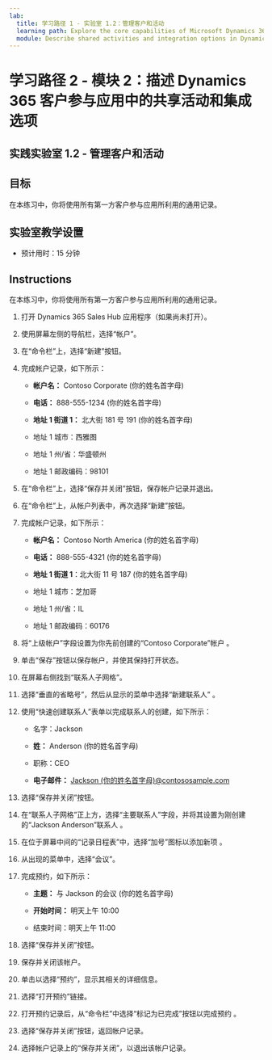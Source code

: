 ```yaml
---
lab:
  title: 学习路径 1 - 实验室 1.2：管理客户和活动
  learning path: Explore the core capabilities of Microsoft Dynamics 365 customer engagement apps
  module: Describe shared activities and integration options in Dynamics 365 customer engagement apps
---
```


学习路径 2 - 模块 2：描述 Dynamics 365 客户参与应用中的共享活动和集成选项
========================

## 实践实验室 1.2 - 管理客户和活动

## 目标

在本练习中，你将使用所有第一方客户参与应用所利用的通用记录。 

## 实验室教学设置

  - 预计用时：15 分钟

## Instructions

在本练习中，你将使用所有第一方客户参与应用所利用的通用记录。 

1. 打开 Dynamics 365 Sales Hub 应用程序（如果尚未打开）。

2. 使用屏幕左侧的导航栏，选择“帐户”。

3. 在“命令栏”上，选择“新建”按钮。

4. 完成帐户记录，如下所示：

    - **帐户名：** Contoso Corporate (你的姓名首字母)

    - **电话：** 888-555-1234 (你的姓名首字母)

    - **地址 1 街道 1：** 北大街 181 号 191 (你的姓名首字母)<sup data-htmlnode=""></sup>

    - 地址 1 城市：西雅图

    - 地址 1 州/省：华盛顿州

    - 地址 1 邮政编码：98101

5. 在“命令栏”上，选择“保存并关闭”按钮，保存帐户记录并退出。

6. 在“命令栏”上，从帐户列表中，再次选择“新建”按钮。

7. 完成帐户记录，如下所示：

    - **帐户名：** Contoso North America (你的姓名首字母)

    - **电话：** 888-555-4321 (你的姓名首字母)

    - **地址 1 街道 1**：北大街 11 号 187 (你的姓名首字母)<sup data-htmlnode=""></sup>

    - 地址 1 城市：芝加哥

    - 地址 1 州/省：IL

    - 地址 1 邮政编码：60176

8. 将“上级帐户”字段设置为你先前创建的“Contoso Corporate”帐户 。

9. 单击“保存”按钮以保存帐户，并使其保持打开状态。

10. 在屏幕右侧找到“联系人子网格”。

11. 选择“垂直的省略号”，然后从显示的菜单中选择“新建联系人” 。

12. 使用“快速创建联系人”表单以完成联系人的创建，如下所示：

    - 名字：Jackson

    - **姓：** Anderson (你的姓名首字母)

    - 职称：CEO

    - **电子邮件：** [Jackson (你的姓名首字母)@contososample.com](mailto:Jackson@contososample.com)

13. 选择“保存并关闭”按钮。

14. 在“联系人子网格”正上方，选择“主要联系人”字段，并将其设置为刚创建的“Jackson Anderson”联系人 。

15. 在位于屏幕中间的“记录日程表”中，选择“加号”图标以添加新项 。

16. 从出现的菜单中，选择“会议”。

17. 完成预约，如下所示：

    - **主题：** 与 Jackson 的会议 (你的姓名首字母)

    - **开始时间：** 明天上午 10:00

    - 结束时间：明天上午 11:00

18. 选择“保存并关闭”按钮。

19. 保存并关闭该帐户。

20. 单击以选择“预约”，显示其相关的详细信息。

21. 选择“打开预约”链接。

22. 打开预约记录后，从“命令栏”中选择“标记为已完成”按钮以完成预约 。

23. 选择“保存并关闭”按钮，返回帐户记录。

24. 选择帐户记录上的“保存并关闭”，以退出该帐户记录。
